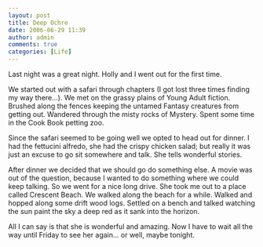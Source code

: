 ```yaml
---
layout: post
title: Deep Ochre
date: 2006-06-29 11:39
author: admin
comments: true
categories: [Life]
---
```

Last night was a great night.  Holly and I went out for the first time.

We started out with a safari through chapters (I got lost three times finding my way there...).  We met on the grassy plains of Young Adult fiction.  Brushed along the fences keeping the untamed Fantasy creatures from getting out.  Wandered through the misty rocks of Mystery.  Spent some time in the Cook Book petting zoo.

Since the safari seemed to be going well we opted to head out for dinner.  I had the fettucini alfredo, she had the crispy chicken salad; but really it was just an excuse to go sit somewhere and talk.  She tells wonderful stories.

After dinner we decided that we should go do something else.  A movie was out of the question, because I wanted to do something where we could keep talking.  So we went for a nice long drive.  She took me out to a place called Crescent Beach.  We walked along the beach for a while.  Walked and hopped along some drift wood logs.  Settled on a bench and talked watching the sun paint the sky a deep red as it sank into the horizon.

All I can say is that she is wonderful and amazing.  Now I have to wait all the way until Friday to see her again... or well, maybe tonight.

<a href='{{ site.url }}/assets/images/crescentsunset.jpg' ><img src='{{ site.url }}/assets/images/thumb-crescentsunset.jpg' alt='' /></a>
